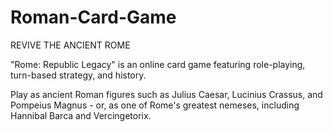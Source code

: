 # Roman-Card-Game

REVIVE THE ANCIENT ROME

"Rome: Republic Legacy" is an online card game featuring role-playing, turn-based strategy, and history.

Play as ancient Roman figures such as Julius Caesar, Lucinius Crassus, and Pompeius Magnus - or, as one of Rome's greatest nemeses, including Hannibal Barca and Vercingetorix. 

